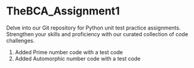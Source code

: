# TheBCA_Assignment1
Delve into our Git repository for Python unit test practice assignments. Strengthen your skills and proficiency with our curated collection of code challenges.

1) Added Prime number code with a test code
2) Added Automorphic number code with a test code